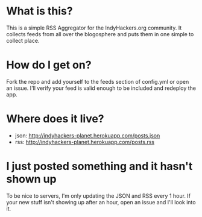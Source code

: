 # What is this?

This is a simple RSS Aggregator for the IndyHackers.org community. It collects feeds from all over the blogosphere and puts them in one simple to collect place.

# How do I get on?

Fork the repo and add yourself to the feeds section of config.yml or open an issue. I'll verify your feed is valid enough to be included and redeploy the app.

# Where does it live?

- json: http://indyhackers-planet.herokuapp.com/posts.json
- rss: http://indyhackers-planet.herokuapp.com/posts.rss

# I just posted something and it hasn't shown up

To be nice to servers, I'm only updating the JSON and RSS every 1 hour. If your new stuff isn't showing up after an hour, open an issue and I'll look into it.
